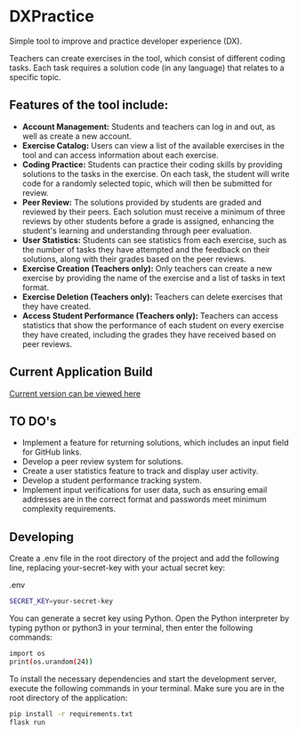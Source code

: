 # DXPractice
Simple tool to improve and practice developer experience (DX). 

Teachers can create exercises in the tool, which consist of different coding tasks. Each task requires a solution code (in any language) that relates to a specific topic.

## Features of the tool include:

- **Account Management:** Students and teachers can log in and out, as well as create a new account.
- **Exercise Catalog:** Users can view a list of the available exercises in the tool and can access information about each exercise.
- **Coding Practice:** Students can practice their coding skills by providing solutions to the tasks in the exercise. On each task, the student will write code for a randomly selected topic, which will then be submitted for review.
- **Peer Review:** The solutions provided by students are graded and reviewed by their peers. Each solution must receive a minimum of three reviews by other students before a grade is assigned, enhancing the student's learning and understanding through peer evaluation.
- **User Statistics:** Students can see statistics from each exercise, such as the number of tasks they have attempted and the feedback on their solutions, along with their grades based on the peer reviews.
- **Exercise Creation (Teachers only):** Only teachers can create a new exercise by providing the name of the exercise and a list of tasks in text format.
- **Exercise Deletion (Teachers only):** Teachers can delete exercises that they have created.
- **Access Student Performance (Teachers only):** Teachers can access statistics that show the performance of each student on every exercise they have created, including the grades they have received based on peer reviews.

## Current Application Build
[Current version can be viewed here](https://guarded-taiga-97204-f0af444033df.herokuapp.com)

## TO DO's
- Implement a feature for returning solutions, which includes an input field for GitHub links.
- Develop a peer review system for solutions.
- Create a user statistics feature to track and display user activity.
- Develop a student performance tracking system.
- Implement input verifications for user data, such as ensuring email addresses are in the correct format and passwords meet minimum complexity requirements.

## Developing

Create a .env file in the root directory of the project and add the following line, replacing your-secret-key with your actual secret key:

.env
```bash
SECRET_KEY=your-secret-key
```

You can generate a secret key using Python. Open the Python interpreter by typing python or python3 in your terminal, then enter the following commands:

```bash
import os
print(os.urandom(24))
```

To install the necessary dependencies and start the development server, execute the following commands in your terminal. Make sure you are in the root directory of the application:

```bash
pip install -r requirements.txt
flask run
```
